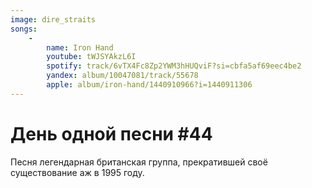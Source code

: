 ```yaml
---
image: dire_straits
songs:
    -
        name: Iron Hand
        youtube: tWJSYAkzL6I
        spotify: track/6vTX4Fc8Zp2YWM3hHUQviF?si=cbfa5af69eec4be2
        yandex: album/10047081/track/55678
        apple: album/iron-hand/1440910966?i=1440911306
---
```

# День одной песни #44

Песня легендарная британская группа, прекратившей своё
существование аж в 1995 году.